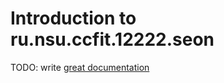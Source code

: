 # Introduction to ru.nsu.ccfit.12222.seon

TODO: write [great documentation](http://jacobian.org/writing/great-documentation/what-to-write/)
